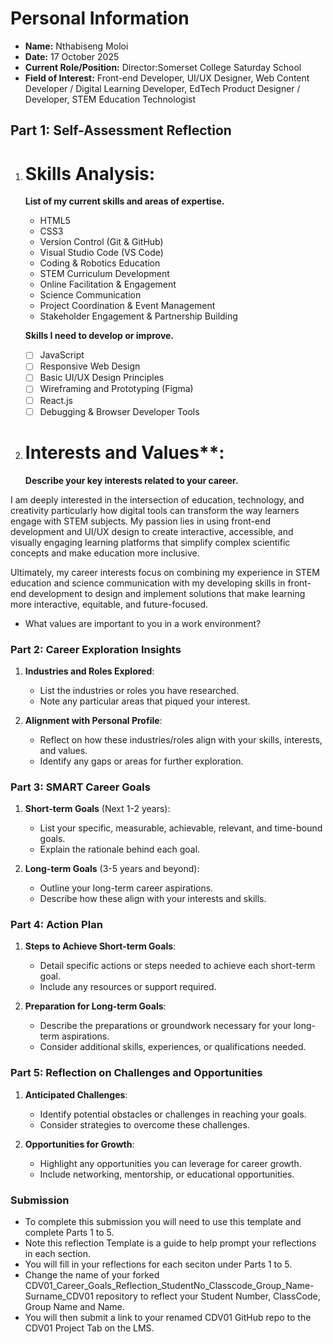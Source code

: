 # Personal Information

- **Name:** Nthabiseng Moloi
- **Date:** 17 October 2025
- **Current Role/Position:** Director:Somerset College Saturday School
- **Field of Interest:** Front-end Developer, UI/UX Designer, Web Content Developer / Digital Learning Developer, EdTech Product Designer / Developer, STEM Education Technologist

## Part 1: Self-Assessment Reflection

1. # Skills Analysis:

   **List of my current skills and areas of expertise.**

   - HTML5
   - CSS3
   - Version Control (Git & GitHub)
   - Visual Studio Code (VS Code)
   - Coding & Robotics Education
   - STEM Curriculum Development
   - Online Facilitation & Engagement
   - Science Communication
   - Project Coordination & Event Management
   - Stakeholder Engagement & Partnership Building

   **Skills I need to develop or improve.**

   - [ ] JavaScript
   - [ ] Responsive Web Design
   - [ ] Basic UI/UX Design Principles
   - [ ] Wireframing and Prototyping (Figma)
   - [ ] React.js
   - [ ] Debugging & Browser Developer Tools

1. # Interests and Values\*\*:

   **Describe your key interests related to your career.**

I am deeply interested in the intersection of education, technology, and creativity particularly how digital tools can transform the way learners engage with STEM subjects. My passion lies in using front-end development and UI/UX design to create interactive, accessible, and visually engaging learning platforms that simplify complex scientific concepts and make education more inclusive.

Ultimately, my career interests focus on combining my experience in STEM education and science communication with my developing skills in front-end development to design and implement solutions that make learning more interactive, equitable, and future-focused.

- What values are important to you in a work environment?

### Part 2: Career Exploration Insights

1. **Industries and Roles Explored**:

   - List the industries or roles you have researched.
   - Note any particular areas that piqued your interest.

2. **Alignment with Personal Profile**:

   - Reflect on how these industries/roles align with your skills, interests, and values.
   - Identify any gaps or areas for further exploration.

### Part 3: SMART Career Goals

1. **Short-term Goals** (Next 1-2 years):

   - List your specific, measurable, achievable, relevant, and time-bound goals.
   - Explain the rationale behind each goal.

2. **Long-term Goals** (3-5 years and beyond):

   - Outline your long-term career aspirations.
   - Describe how these align with your interests and skills.

### Part 4: Action Plan

1. **Steps to Achieve Short-term Goals**:

   - Detail specific actions or steps needed to achieve each short-term goal.
   - Include any resources or support required.

2. **Preparation for Long-term Goals**:

   - Describe the preparations or groundwork necessary for your long-term aspirations.
   - Consider additional skills, experiences, or qualifications needed.

### Part 5: Reflection on Challenges and Opportunities

1. **Anticipated Challenges**:

   - Identify potential obstacles or challenges in reaching your goals.
   - Consider strategies to overcome these challenges.

2. **Opportunities for Growth**:

   - Highlight any opportunities you can leverage for career growth.
   - Include networking, mentorship, or educational opportunities.

### Submission

- To complete this submission you will need to use this template and complete Parts 1 to 5.
- Note this reflection Template is a guide to help prompt your reflections in each section.
- You will fill in your reflections for each seciton under Parts 1 to 5.
- Change the name of your forked CDV01_Career_Goals_Reflection_StudentNo_Classcode_Group_Name-Surname_CDV01 repository to reflect your Student Number, ClassCode, Group Name and Name.
- You will then submit a link to your renamed CDV01 GitHub repo to the CDV01 Project Tab on the LMS.
